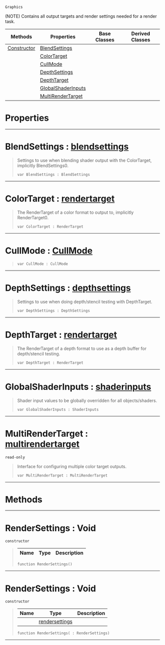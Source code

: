  `Graphics`

(NOTE) Contains all output targets and render settings needed for a render task.

|Methods|Properties|Base Classes|Derived Classes|
|---|---|---|---|
|[ Constructor](https://github.com/ZilchEngine/ZilchDocs/blob/master/code_reference/class_reference/rendersettings.markdown#rendersettings-void)|[ BlendSettings](https://github.com/ZilchEngine/ZilchDocs/blob/master/code_reference/class_reference/rendersettings.markdown#blendsettings-zilch-engin)| | |
| |[ ColorTarget](https://github.com/ZilchEngine/ZilchDocs/blob/master/code_reference/class_reference/rendersettings.markdown#colortarget-zilch-engine)| | |
| |[ CullMode](https://github.com/ZilchEngine/ZilchDocs/blob/master/code_reference/class_reference/rendersettings.markdown#cullmode-zilch-engine-doc)| | |
| |[ DepthSettings](https://github.com/ZilchEngine/ZilchDocs/blob/master/code_reference/class_reference/rendersettings.markdown#depthsettings-zilch-engin)| | |
| |[ DepthTarget](https://github.com/ZilchEngine/ZilchDocs/blob/master/code_reference/class_reference/rendersettings.markdown#depthtarget-zilch-engine)| | |
| |[ GlobalShaderInputs](https://github.com/ZilchEngine/ZilchDocs/blob/master/code_reference/class_reference/rendersettings.markdown#globalshaderinputs-zero)| | |
| |[ MultiRenderTarget](https://github.com/ZilchEngine/ZilchDocs/blob/master/code_reference/class_reference/rendersettings.markdown#multirendertarget-zilch-e)| | |


 #  Properties


---  
 #  BlendSettings : [blendsettings](https://github.com/ZilchEngine/ZilchDocs/blob/master/code_reference/class_reference/blendsettings.markdown)

> Settings to use when blending shader output with the ColorTarget, implicitly BlendSettings0.
> ``` lang=cpp, name=Nada
> var BlendSettings : BlendSettings


---  
 #  ColorTarget : [rendertarget](https://github.com/ZilchEngine/ZilchDocs/blob/master/code_reference/class_reference/rendertarget.markdown)

> The RenderTarget of a color format to output to, implicitly RenderTarget0.
> ``` lang=cpp, name=Nada
> var ColorTarget : RenderTarget


---  
 #  CullMode : [CullMode](https://github.com/ZilchEngine/ZilchDocs/blob/master/code_reference/enum_reference.markdown#cullmode)

> 
> ``` lang=cpp, name=Nada
> var CullMode : CullMode


---  
 #  DepthSettings : [depthsettings](https://github.com/ZilchEngine/ZilchDocs/blob/master/code_reference/class_reference/depthsettings.markdown)

> Settings to use when doing depth/stencil testing with DepthTarget.
> ``` lang=cpp, name=Nada
> var DepthSettings : DepthSettings


---  
 #  DepthTarget : [rendertarget](https://github.com/ZilchEngine/ZilchDocs/blob/master/code_reference/class_reference/rendertarget.markdown)

> The RenderTarget of a depth format to use as a depth buffer for depth/stencil testing.
> ``` lang=cpp, name=Nada
> var DepthTarget : RenderTarget


---  
 #  GlobalShaderInputs : [shaderinputs](https://github.com/ZilchEngine/ZilchDocs/blob/master/code_reference/class_reference/shaderinputs.markdown)

> Shader input values to be globally overridden for all objects/shaders.
> ``` lang=cpp, name=Nada
> var GlobalShaderInputs : ShaderInputs


---  
 #  MultiRenderTarget : [multirendertarget](https://github.com/ZilchEngine/ZilchDocs/blob/master/code_reference/class_reference/multirendertarget.markdown)

 `read-only`

> Interface for configuring multiple color target outputs.
> ``` lang=cpp, name=Nada
> var MultiRenderTarget : MultiRenderTarget


---  
 #  Methods


---  
 #  RenderSettings : Void

 `constructor`

> 
> |Name|Type|Description|
> |---|---|---|
> ``` lang=cpp, name=Nada
> function RenderSettings()
> ``` 


---  
 #  RenderSettings : Void

 `constructor`

> 
> |Name|Type|Description|
> |---|---|---|
> ||[rendersettings](https://github.com/ZilchEngine/ZilchDocs/blob/master/code_reference/class_reference/rendersettings.markdown)| |
> ``` lang=cpp, name=Nada
> function RenderSettings( : RenderSettings)
> ``` 


---  
 

 
